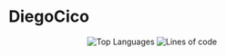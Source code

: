 # DiegoCico

<div align="center">
  
![Top Languages](https://github-readme-stats.vercel.app/api/top-langs?username=diegocico&theme=material-palenight&hide_border=true&layout=compact&langs_count=10&card_width=333)
![Lines of code](https://img.shields.io/tokei/lines/github/DiegoCico/repo-name)


  
</div>
